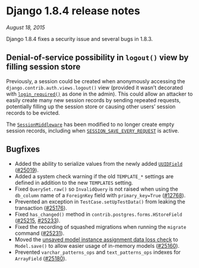 # Django 1.8.4 release notes

*August 18, 2015*

Django 1.8.4 fixes a security issue and several bugs in 1.8.3.

## Denial-of-service possibility in `logout()` view by filling session store

Previously, a session could be created when anonymously accessing the
`django.contrib.auth.views.logout()` view (provided it wasn’t decorated
with [`login_required()`](../topics/auth/default.md#django.contrib.auth.decorators.login_required) as done in the
admin). This could allow an attacker to easily create many new session records
by sending repeated requests, potentially filling up the session store or
causing other users’ session records to be evicted.

The [`SessionMiddleware`](../ref/middleware.md#django.contrib.sessions.middleware.SessionMiddleware) has been
modified to no longer create empty session records, including when
[`SESSION_SAVE_EVERY_REQUEST`](../ref/settings.md#std-setting-SESSION_SAVE_EVERY_REQUEST) is active.

## Bugfixes

* Added the ability to serialize values from the newly added
  [`UUIDField`](../ref/models/fields.md#django.db.models.UUIDField) ([#25019](https://code.djangoproject.com/ticket/25019)).
* Added a system check warning if the old `TEMPLATE_*` settings are defined
  in addition to the new `TEMPLATES` setting.
* Fixed `QuerySet.raw()` so `InvalidQuery` is not raised when using the
  `db_column` name of a `ForeignKey` field with `primary_key=True`
  ([#12768](https://code.djangoproject.com/ticket/12768)).
* Prevented an exception in `TestCase.setUpTestData()` from leaking the
  transaction ([#25176](https://code.djangoproject.com/ticket/25176)).
* Fixed `has_changed()` method in `contrib.postgres.forms.HStoreField`
  ([#25215](https://code.djangoproject.com/ticket/25215), [#25233](https://code.djangoproject.com/ticket/25233)).
* Fixed the recording of squashed migrations when running the `migrate`
  command ([#25231](https://code.djangoproject.com/ticket/25231)).
* Moved the [unsaved model instance assignment data loss check](1.8.md#unsaved-model-instance-check-18) to `Model.save()` to allow easier usage
  of in-memory models ([#25160](https://code.djangoproject.com/ticket/25160)).
* Prevented `varchar_patterns_ops` and `text_patterns_ops` indexes for
  `ArrayField` ([#25180](https://code.djangoproject.com/ticket/25180)).

